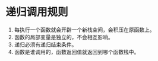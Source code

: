 # 递归调用规则
1. 每执行一个函数就会开辟一个新栈空间，会积压在原函数上。
2. 函数的局部变量是独立的，不会相互影响。
3. 递归必须有递归结束条件。
4. 函数是谁调用的，函数返回值就返回到哪个函数栈中。